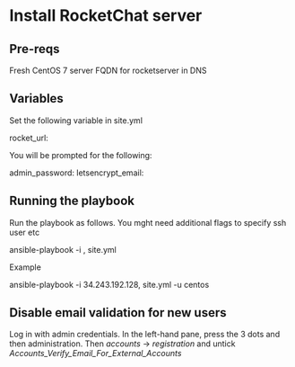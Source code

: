 Install RocketChat server
=========

Pre-reqs
------------

Fresh CentOS 7 server
FQDN for rocketserver in DNS

Variables
------------

Set the following variable in site.yml

rocket_url: <rocket server fdqn>

You will be prompted for the following:

admin_password: <admin password for rocketchat server>
letsencrypt_email: <email address needed for letsencrypt>

Running the playbook
------------

Run the playbook as follows. You mght need additional flags to specify ssh user etc

ansible-playbook -i <server name>, site.yml

Example

ansible-playbook -i 34.243.192.128, site.yml -u centos

Disable email validation for new users
------------

Log in with admin credentials. In the left-hand pane, press the 3 dots and then administration. Then *accounts* -> *registration* and untick *Accounts_Verify_Email_For_External_Accounts*
